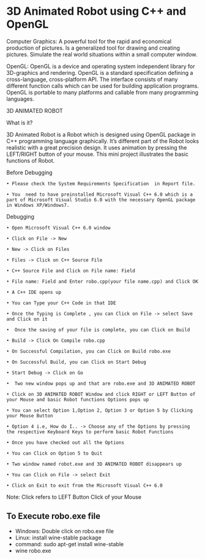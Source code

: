 # 3D Animated Robot using C++ and OpenGL

Computer Graphics:
A powerful tool for the rapid and economical production of pictures.
Is a generalized tool for drawing and creating pictures. 
Simulate the real world situations within a small computer window.

OpenGL:
OpenGL is a device and operating system independent library for 3D-graphics and rendering.
OpenGL is a standard specification defining a cross-language, cross-platform API. 
The interface consists of many different function calls which can be used for building application programs.
OpenGL is portable to many platforms and callable from many programming languages.

3D ANIMATED ROBOT

What is it?

3D Animated Robot is a Robot which is designed using OpenGL package in C++ programming language graphically. It’s different part of the Robot looks realistic with a great precision design. It uses animation by pressing the LEFT/RIGHT button of your mouse. This mini project illustrates the basic functions of Robot.

Before Debugging

    • Please check the System Requirements Specification  in Report file.
    
    • You  need to have preinstalled Microsoft Visual C++ 6.0 which is a part of Microsoft Visual Studio 6.0 with the necessary OpenGL package in Windows XP/Windows7.
    
Debugging 

    • Open Microsoft Visual C++ 6.0 window
    
    • Click on File -> New
    
    • New -> Click on Files
    
    • Files -> Click on C++ Source File
    
    • C++ Source File and Click on File name: Field
    
    • File name: Field and Enter robo.cpp(your file name.cpp) and Click OK
    
    • A C++ IDE opens up
    
    • You can Type your C++ Code in that IDE
    
    • Once the Typing is Complete , you can Click on File -> select Save and Click on it
    
    •  Once the saving of your file is complete, you can Click on Build
    
    • Build -> Click On Compile robo.cpp
    
    • On Successful Compilation, you can Click on Build robo.exe
    
    • On Successful Build, you can Click on Start Debug
    
    • Start Debug -> Click on Go
    
    •  Two new window pops up and that are robo.exe and 3D ANIMATED ROBOT
    
    • Click on 3D ANIMATED ROBOT Window and click RIGHT or LEFT Button of   your Mouse and basic Robot functions Options pops up
    
    • You can select Option 1,Option 2, Option 3 or Option 5 by Clicking your Mouse Button
    
    • Option 4 i.e, How do I.. -> Choose any of the Options by pressing the respective Keyboard Keys to perform basic Robot Functions
    
    • Once you have checked out all the Options
    
    • You can Click on Option 5 to Quit
    
    • Two window named robot.exe and 3D ANIMATED ROBOT disappears up
    
    • You can Click on File -> select Exit
    
    • Click on Exit to exit from the Microsoft Visual C++ 6.0 
    
Note: Click refers to LEFT Button Click of your Mouse

## To Execute robo.exe file
- Windows: Double click on robo.exe file
- Linux: install wine-stable package
- command: sudo apt-get install wine-stable
- wine robo.exe

